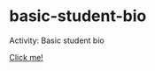 # basic-student-bio
Activity: Basic student bio

[Click me!](https://draw-de.github.io/basic-student-bio/)